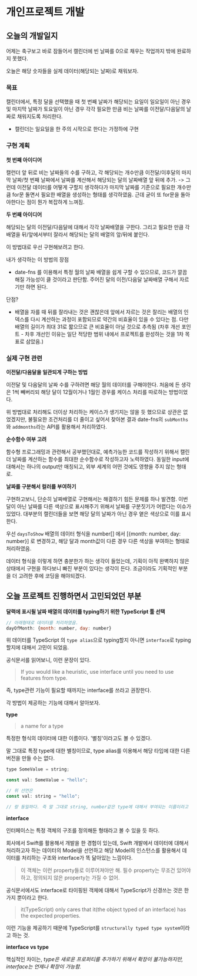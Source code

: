 # 개인프로젝트 개발

## 오늘의 개발일지

어제는 축구보고 바로 잠들어서 캘린더에 빈 날짜를 0으로 채우는 작업까지 밖에 완료하지 못했다.

오늘은 해당 숫자들을 실제 데이터(해당되는 날짜)로 채워보자.

### 목표

캘린더에서, 특정 달을 선택했을 때 첫 번째 날짜가 해당되는 요일이 일요일이 아닌 경우 및 마지막 날짜가 토요일이 아닌 경우 각각 필요한 만큼 비는 날짜를 이전달/다음달의 날짜로 채워지도록 처리한다.

- 캘린더는 일요일을 한 주의 시작으로 한다는 가정하에 구현

### 구현 계획

**첫 번째 아이디어**

캘런더 앞 뒤로 비는 날짜들의 수를 구하고, 각 해당되는 개수만큼 이전달/이후달의 마지막 날짜/첫 번째 날짜에서 날짜를 계산해서 해당되는 달의 날짜배열 앞 뒤에 추가.
-> 그런데 이전달 데이터를 어떻게 구할지 생각하다가 마지막 날짜를 기준으로 필요한 개수만큼 for문 돌면서 필요한 배열을 생성하는 형태를 생각하였음. 근데 굳이 또 for문을 돌아야한다는 점이 뭔가 복잡하게 느껴짐.

**두 번째 아이디어**

해당되는 달의 이전달/다음달에 대해서 각각 날짜배열을 구한다. 그리고 필요한 만큼 각 배열을 뒤/앞에서부터 잘라서 해당되는 달의 배열의 앞/뒤에 붙인다.

이 방법대로 우선 구현해보려고 한다.

내가 생각하는 이 방법의 장점

- date-fns 를 이용해서 특정 월의 날짜 배열을 쉽게 구할 수 있으므로, 코드가 깔끔해질 가능성이 클 것이라고 판단함. 주어진 달의 이전/다음달 날짜배열 구해서 자르기만 하면 된다.

단점?

- 배열을 자를 때 뒤를 잘라내는 것은 괜찮은데 앞에서 자르는 것은 잘리는 배열의 인덱스를 다시 계산하는 과정이 포함되므로 약간의 비효율이 있을 수 있다는 점. 다만 배열의 길이가 최대 31로 짧으므로 큰 비효율이 아닐 것으로 추측됨 (차후 개선 포인트 - 차후 개선인 이유는 일단 적당한 범위 내에서 프로젝트를 완성하는 것을 1차 목표로 삼았음.)

### 실제 구현 관련

**이전달/다음달을 일관되게 구하는 방법**

이전달 및 다음달의 날짜 수를 구하려면 해당 월의 데이터를 구해야한다. 처음에 든 생각은 1씩 빼버리되 해당 달이 12월이거나 1월인 경우를 케이스 처리를 따로하는 방법이었다.

위 방법대로 처리해도 더이상 처리하는 케이스가 생기지는 않을 듯 했으므로 상관은 없었겠지만, 불필요한 조건처리를 더 줄이고 싶어서 찾아본 결과 date-fns의 `subMonths`와 `addmonths`라는 API를 활용해서 처리하였다.

**순수함수 여부 고려**

함수형 프로그래밍과 관련해서 공부했던대로, 예측가능한 코드를 작성하기 위해서 캘린더 날짜를 계산하는 함수를 최대한 순수함수로 작성하고자 노력하였다. 동일한 input에 대해서는 하나의 output만 매칭되고, 외부 세계의 어떤 것에도 영향을 주지 않는 형태로.

**날짜를 구분해서 컬러를 부여하기**

구현하고보니, 단순히 날짜배열로 구현해서는 해결하기 힘든 문제를 하나 발견함. 이번 달이 아닌 날짜를 다른 색상으로 표시해주기 위해서 날짜를 구분짓기가 어렵다는 이슈가 있었다. 대부분의 캘린더들을 보면 해당 달의 날짜가 아닌 경우 옅은 색상으로 이를 표시한다.

우선 `daysToShow` 배열의 데이터 형식을 number[] 에서 [{month: number, day: number}] 로 변경하고, 해당 달과 month값이 다른 경우 다른 색상을 부여하는 형태로 처리하였음.

데이터 형식을 이렇게 하면 충분한가 하는 생각이 들었는데, 기획이 아직 완벽하지 않은 상태에서 구현을 하다보니 빠진 부분이 있다는 생각이 든다. 조금이라도 기획적인 부분을 더 고려한 후에 코딩을 해야되겠다.

## 오늘 프로젝트 진행하면서 고민되었던 부분

**달력에 표시될 날짜 배열의 데이터를 typing하기 위한 TypeScript 툴 선택**

```javascript
// 아래형태로 데이터를 처리하였음.
dayOfMonth: {month: number, day: number}
```

위 데이터를 TypeScript 의 `type alias`으로 typing할지 아니면 `interface`로 typing할지에 대해서 고민이 되었음.

공식문서를 읽어보니, 이런 문장이 있다.

> If you would like a heuristic, use interface until you need to use features from type.

즉, type관련 기능이 필요할 때까지는 interface를 쓰라고 권장한다.

각 방법이 제공하는 기능에 대해서 알아보자.

**type**

> a name for a type

특정한 형식의 데이터에 대한 이름이다. '별칭'이라고도 볼 수 있겠다.

말 그대로 특정 type에 대한 별칭이므로, type alias를 이용해서 해당 타입에 대한 다른 버전을 만들 수는 없다.

```javascript
type SomeValue = string;

const val: SomeValue = "hello";

// 위 선언은
const val: string = "hello";

// 랑 동일하다. 즉 말 그대로 string, number같은 type에 대해서 부여되는 이름이라고 생각하면 됨. aha!
```

**interface**

인터페이스는 특정 객체의 구조를 정의해둔 형태라고 볼 수 있을 듯 하다.

회사에서 Swift를 활용해서 개발을 한 경험이 있는데, Swift 개발에서 데이터에 대해서 처리하고자 하는 데이터의 Model을 선언하고 해당 Model의 인스턴스를 활용해서 데이터를 처리하는 구조와 interface가 똑 닮아있는 느낌이다.

> 이 객체는 이런 property들로 이루어져야만 해. 필수 property는 무조건 있어야하고, 정의되지 않은 property는 가질 수 없어.

공식문서에서도 interface로 타이핑된 객체에 대해서 TypeScript가 신경쓰는 것은 한 가지 뿐이라고 한다.

> it(TypeScript) only cares that it(the object typed of an interface) has the expected properties.

이런 기능을 제공하기 때문에 TypeScript를 `structurally typed type system`이라고 하는 것.

**interface vs type**

핵심적인 차이는, _type은 새로운 프로퍼티를 추가하기 위해서 확장이 불가능하지만, interface는 언제나 확장이 가능함._
